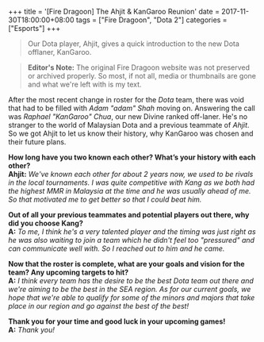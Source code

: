 +++
title = '[Fire Dragoon] The Ahjit & KanGaroo Reunion'
date = 2017-11-30T18:00:00+08:00
tags = ["Fire Dragoon", "Dota 2"]
categories = ["Esports"]
+++
> Our Dota player, Ahjit, gives a quick introduction to the new Dota offlaner, KanGaroo.

> **Editor's Note:** The original Fire Dragoon website was not preserved or archived properly. So most, if not all, media or thumbnails are gone and what we're left with is my text.

After the most recent change in roster for the *Dota* team, there was void that had to be filled with *Adam "adam" Shah* moving on. Answering the call was *Raphael "KanGaroo" Chua*, our new Divine ranked off-laner. He's no stranger to the world of Malaysian Dota and a previous teammate of *Ahjit*. So we got Ahjit to let us know their history, why KanGaroo was chosen and their future plans.

**How long have you two known each other? What&rsquo;s your history with each other?**\
**Ahjit:** *We've known each other for about 2 years now, we used to be rivals in the local tournaments. I was quite competitive with Kang as we both had the highest MMR in Malaysia at the time and he was usually ahead of me. So that motivated me to get better so that I could beat him.*

**Out of all your previous teammates and potential players out there, why did you choose Kang?**\
**A:** *To me, I think he's a very talented player and the timing was just right as he was also waiting to join a team which he didn't feel too "pressured" and can communicate well with. So I reached out to him and he came.*

**Now that the roster is complete, what are your goals and vision for the team? Any upcoming targets to hit?**\
**A:** *I think every team has the desire to be the best Dota team out there and we're aiming to be the best in the SEA region. As for our current goals, we hope that we're able to qualify for some of the minors and majors that take place in our region and go against the best of the best!*

**Thank you for your time and good luck in your upcoming games!**\
**A:** *Thank you!*